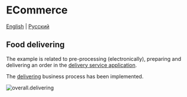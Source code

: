 # ECommerce

[English](README.md) | [Русский](README.ru.md)

## Food delivering

The example is related to pre-processing (electronically), preparing and delivering an order in the [delivery service application](https://github.com/alexeysp11/delivery-service-csharp). 

The [delivering](https://github.com/alexeysp11/delivery-service-csharp/blob/main/docs/flowchartsteps/delivering/README.md) business process has been implemented.

![overall.delivering](https://github.com/alexeysp11/delivery-service-csharp/raw/main/docs/img/flowcharts/overall.delivering.png)
